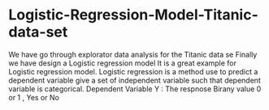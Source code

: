 # Logistic-Regression-Model-Titanic-data-set
We have go through explorator data analysis for the Titanic data se
Finally we have design a Logistic  regression model
It is a great example for Logistic regression model.
Logistic regression is a method use to predict a dependent variable give a set of independent variable such that dependent variable is categorical.
Dependent Variable Y : The respnose Birany value 0 or 1 , Yes or No
